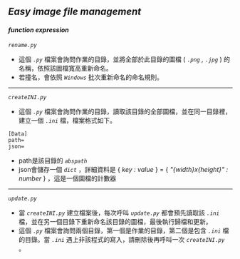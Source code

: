 ## **_Easy image file management_**

#### **_function expression_**
_`rename.py`_
  - 這個 _`.py`_ 檔案會詢問作業的目錄，並將全部於此目錄的圖檔 ( _`.png` , `.jpg`_ ) 的名稱，依照該圖檔寬高重新命名。
  - 若撞名，會依照 _`Windows`_ 批次重新命名的命名規則。

___

_`createINI.py`_
  - 這個 _`.py`_ 檔案會詢問作業的目錄，讀取該目錄的全部圖檔，並在同一目錄裡，建立一個 _`.ini`_ 檔，檔案格式如下。
```
[Data]
path=
json=
```
  - path是該目錄的 _`abspath`_ 
  - json會儲存一個 _`dict`_ ，詳細資料是 { _key : value_ } = { _"{width}x{height}" : number_ } ，這是一個圖檔的計數器

___

_`update.py`_
  - 當 _`createINI.py`_ 建立檔案後，每次呼叫 _`update.py`_ 都會預先讀取該 _`.ini`_ 檔，並在另一個目錄下重新命名該目錄的圖檔，最後執行歸檔和更新。
  - 這個 _`.py`_ 檔案會詢問兩個目錄，第一個是作業的目錄，第二個是包含 _`.ini`_ 檔的目錄。當 _`.ini`_ 遇上非該程式的寫入，請刪除後再呼叫一次 _`createINI.py`_ 。
